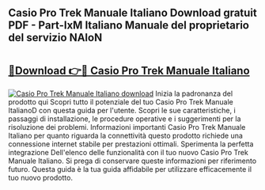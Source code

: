## Casio Pro Trek Manuale Italiano Download gratuit PDF - Part-IxM Italiano Manuale del proprietario del servizio NAloN

# <h2><a href="http://df9atd.blite.top/?on=Casio+Pro+Trek+Manuale+Italiano">🔗Download 👉🔴 Casio Pro Trek Manuale Italiano</a></h2>

[![Casio Pro Trek Manuale Italiano download](https://i.imgur.com/lujVjoI.png)](http://df9atd.blite.top/?on=Casio+Pro+Trek+Manuale+Italiano)
Inizia la padronanza del prodotto qui Scopri tutto il potenziale del tuo Casio Pro Trek Manuale ItalianoD con questa guida per l'utente. Scopri le sue caratteristiche, i passaggi di installazione, le procedure operative e i suggerimenti per la risoluzione dei problemi. Informazioni importanti Casio Pro Trek Manuale Italiano per quanto riguarda la connettività questo prodotto richiede una connessione internet stabile per prestazioni ottimali. Sperimenta la perfetta integrazione Dell'elenco delle funzionalità con il tuo nuovo Casio Pro Trek Manuale Italiano. Si prega di conservare queste informazioni per riferimento futuro. Questa guida è la tua guida affidabile per utilizzare efficacemente il tuo nuovo prodotto.
